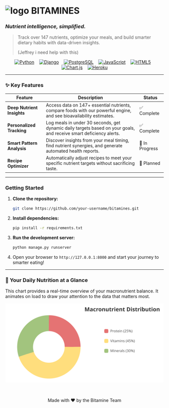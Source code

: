 # <img src="https://raw.githubusercontent.com/user-attachments/assets/dd3a5fdf-3d44-469b-9a99-4c07d3b07044" width="32" height="32" alt="logo"> BITAMINES
### *Nutrient intelligence, simplified.*
> Track over 147 nutrients, optimize your meals, and build smarter dietary habits with data-driven insights.
>
> (Jeffrey i need help with this)

<div align="center">

[![Python](https://img.shields.io/badge/Python-3776AB?style=for-the-badge&logo=python&logoColor=white)](https://www.python.org/)   
[![Django](https://img.shields.io/badge/Django-092E20?style=for-the-badge&logo=django&logoColor=white)](https://www.djangoproject.com/)   
[![PostgreSQL](https://img.shields.io/badge/PostgreSQL-4169E1?style=for-the-badge&logo=postgresql&logoColor=white)](https://www.postgresql.org/)   
[![JavaScript](https://img.shields.io/badge/JavaScript-F7DF1E?style=for-the-badge&logo=javascript&logoColor=black)](https://developer.mozilla.org/en-US/docs/Web/JavaScript)   
[![HTML5](https://img.shields.io/badge/HTML5-E34F26?style=for-the-badge&logo=html5&logoColor=white)](https://developer.mozilla.org/en-US/docs/Web/Guide/HTML/HTML5)   
[![Chart.js](https://img.shields.io/badge/Chart.js-FF6384?style=for-the-badge&logo=chartdotjs&logoColor=white)](https://www.chartjs.org/)   
[![Heroku](https://img.shields.io/badge/Heroku-430098?style=for-the-badge&logo=heroku&logoColor=white)](https://www.heroku.com/)

</div>

---

### ✨ Key Features

| Feature                 | Description                                                                                             | Status      |
| ----------------------- | ------------------------------------------------------------------------------------------------------- | ----------- |
|  **Deep Nutrient Insights** | Access data on 147+ essential nutrients, compare foods with our powerful engine, and see bioavailability estimates. | ✅ Complete |
|  **Personalized Tracking**  | Log meals in under 30 seconds, get dynamic daily targets based on your goals, and receive smart deficiency alerts. | ✅ Complete |
|  **Smart Pattern Analysis**  | Discover insights from your meal timing, find nutrient synergies, and generate automated health reports.        | 🚧 In Progress |
|  **Recipe Optimizer**      | Automatically adjust recipes to meet your specific nutrient targets without sacrificing taste.                | 📅 Planned   |

---

###  Getting Started

1.  **Clone the repository:**
    ```bash
    git clone https://github.com/your-username/bitamines.git
    ```
2.  **Install dependencies:**
    ```bash
    pip install -r requirements.txt
    ```
3.  **Run the development server:**
    ```bash
    python manage.py runserver
    ```
4.  Open your browser to `http://127.0.0.1:8000` and start your journey to smarter eating!

---

### 🌱 Your Daily Nutrition at a Glance

This chart provides a real-time overview of your macronutrient balance. It animates on load to draw your attention to the data that matters most.

<p align="center">
  <img src="animated-chart.svg" alt="Animated Macronutrient Chart" width="800"/>
</p>

<br>

<p align="center">
  Made with ❤️ by the Bitamine Team
</p>










